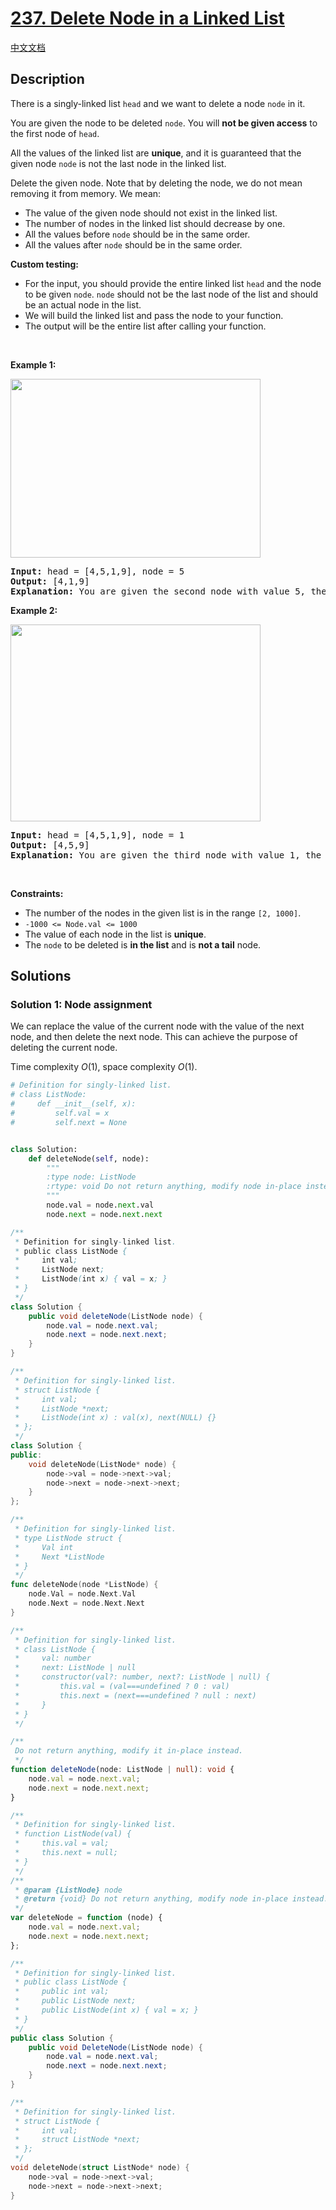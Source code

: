 # [237. Delete Node in a Linked List](https://leetcode.com/problems/delete-node-in-a-linked-list)

[中文文档](/solution/0200-0299/0237.Delete%20Node%20in%20a%20Linked%20List/README.md)

<!-- tags:Linked List -->

## Description

<p>There is a singly-linked list <code>head</code> and we want to delete a node <code>node</code> in it.</p>

<p>You are given the node to be deleted <code>node</code>. You will <strong>not be given access</strong> to the first node of <code>head</code>.</p>

<p>All the values of the linked list are <strong>unique</strong>, and it is guaranteed that the given node <code>node</code> is not the last node in the linked list.</p>

<p>Delete the given node. Note that by deleting the node, we do not mean removing it from memory. We mean:</p>

<ul>
	<li>The value of the given node should not exist in the linked list.</li>
	<li>The number of nodes in the linked list should decrease by one.</li>
	<li>All the values before <code>node</code> should be in the same order.</li>
	<li>All the values after <code>node</code> should be in the same order.</li>
</ul>

<p><strong>Custom testing:</strong></p>

<ul>
	<li>For the input, you should provide the entire linked list <code>head</code> and the node to be given <code>node</code>. <code>node</code> should not be the last node of the list and should be an actual node in the list.</li>
	<li>We will build the linked list and pass the node to your function.</li>
	<li>The output will be the entire list after calling your function.</li>
</ul>

<p>&nbsp;</p>
<p><strong class="example">Example 1:</strong></p>
<img alt="" src="https://fastly.jsdelivr.net/gh/doocs/leetcode@main/solution/0200-0299/0237.Delete%20Node%20in%20a%20Linked%20List/images/node1.jpg" style="width: 400px; height: 286px;" />
<pre>
<strong>Input:</strong> head = [4,5,1,9], node = 5
<strong>Output:</strong> [4,1,9]
<strong>Explanation: </strong>You are given the second node with value 5, the linked list should become 4 -&gt; 1 -&gt; 9 after calling your function.
</pre>

<p><strong class="example">Example 2:</strong></p>
<img alt="" src="https://fastly.jsdelivr.net/gh/doocs/leetcode@main/solution/0200-0299/0237.Delete%20Node%20in%20a%20Linked%20List/images/node2.jpg" style="width: 400px; height: 315px;" />
<pre>
<strong>Input:</strong> head = [4,5,1,9], node = 1
<strong>Output:</strong> [4,5,9]
<strong>Explanation: </strong>You are given the third node with value 1, the linked list should become 4 -&gt; 5 -&gt; 9 after calling your function.
</pre>

<p>&nbsp;</p>
<p><strong>Constraints:</strong></p>

<ul>
	<li>The number of the nodes in the given list is in the range <code>[2, 1000]</code>.</li>
	<li><code>-1000 &lt;= Node.val &lt;= 1000</code></li>
	<li>The value of each node in the list is <strong>unique</strong>.</li>
	<li>The <code>node</code> to be deleted is <strong>in the list</strong> and is <strong>not a tail</strong> node.</li>
</ul>

## Solutions

### Solution 1: Node assignment

We can replace the value of the current node with the value of the next node, and then delete the next node. This can achieve the purpose of deleting the current node.

Time complexity $O(1)$, space complexity $O(1)$.

<!-- tabs:start -->

```python
# Definition for singly-linked list.
# class ListNode:
#     def __init__(self, x):
#         self.val = x
#         self.next = None


class Solution:
    def deleteNode(self, node):
        """
        :type node: ListNode
        :rtype: void Do not return anything, modify node in-place instead.
        """
        node.val = node.next.val
        node.next = node.next.next
```

```java
/**
 * Definition for singly-linked list.
 * public class ListNode {
 *     int val;
 *     ListNode next;
 *     ListNode(int x) { val = x; }
 * }
 */
class Solution {
    public void deleteNode(ListNode node) {
        node.val = node.next.val;
        node.next = node.next.next;
    }
}
```

```cpp
/**
 * Definition for singly-linked list.
 * struct ListNode {
 *     int val;
 *     ListNode *next;
 *     ListNode(int x) : val(x), next(NULL) {}
 * };
 */
class Solution {
public:
    void deleteNode(ListNode* node) {
        node->val = node->next->val;
        node->next = node->next->next;
    }
};
```

```go
/**
 * Definition for singly-linked list.
 * type ListNode struct {
 *     Val int
 *     Next *ListNode
 * }
 */
func deleteNode(node *ListNode) {
	node.Val = node.Next.Val
	node.Next = node.Next.Next
}
```

```ts
/**
 * Definition for singly-linked list.
 * class ListNode {
 *     val: number
 *     next: ListNode | null
 *     constructor(val?: number, next?: ListNode | null) {
 *         this.val = (val===undefined ? 0 : val)
 *         this.next = (next===undefined ? null : next)
 *     }
 * }
 */

/**
 Do not return anything, modify it in-place instead.
 */
function deleteNode(node: ListNode | null): void {
    node.val = node.next.val;
    node.next = node.next.next;
}
```

```js
/**
 * Definition for singly-linked list.
 * function ListNode(val) {
 *     this.val = val;
 *     this.next = null;
 * }
 */
/**
 * @param {ListNode} node
 * @return {void} Do not return anything, modify node in-place instead.
 */
var deleteNode = function (node) {
    node.val = node.next.val;
    node.next = node.next.next;
};
```

```cs
/**
 * Definition for singly-linked list.
 * public class ListNode {
 *     public int val;
 *     public ListNode next;
 *     public ListNode(int x) { val = x; }
 * }
 */
public class Solution {
    public void DeleteNode(ListNode node) {
        node.val = node.next.val;
        node.next = node.next.next;
    }
}
```

```c
/**
 * Definition for singly-linked list.
 * struct ListNode {
 *     int val;
 *     struct ListNode *next;
 * };
 */
void deleteNode(struct ListNode* node) {
    node->val = node->next->val;
    node->next = node->next->next;
}
```

<!-- tabs:end -->

<!-- end -->
